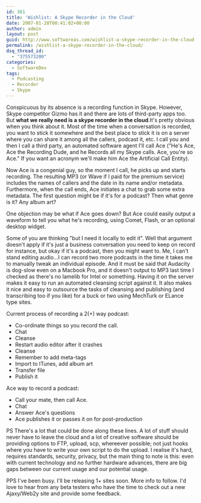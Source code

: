 ```yaml
---
id: 361
title: 'Wishlist: A Skype Recorder in the Cloud'
date: 2007-01-20T00:41:02+00:00
author: admin
layout: post
guid: http://www.softwareas.com/wishlist-a-skype-recorder-in-the-cloud
permalink: /wishlist-a-skype-recorder-in-the-cloud/
dsq_thread_id:
  - "375573200"
categories:
  - SoftwareDev
tags:
  - Podcasting
  - Recorder
  - Skype
---
```

<p>Conspicuous by its absence is a recording function in Skype. However, Skype competitor Gizmo has it and there are lots of third-party apps too. But <strong>what we really need is a skype recorder in the cloud</strong>.It's pretty obvious when you think about it. Most of the time when a conversation is recorded, you want to stick it somewhere and the best place to stick it is on a server where you can share it among all the callers, podcast it, etc. I call you and then I call a third party, an automated software agent I'll call Ace ("He's Ace, Ace the Recording Dude, and he Records all my Skype calls. Ace, you're so Ace." If you want an acronym we'll make him Ace the Artificial Call Entity).</p>

<p>Now Ace is a congenial guy, so the moment I call, he picks up and starts recording. The resulting MP3 (or Wave if I paid for the premium service) includes the names of callers and the date in its name and/or metadata. Furthermore, when the call ends, Ace initiates a chat to grab some extra metadata. The first question might be if it's for a podcast? Then what genre is it? Any album art?</p>

<p>One objection may be what if Ace goes down? But Ace could easily output a waveform to tell you what he's recording, using Comet, Flash, or an optional desktop widget.</p>

<p>Some of you are thinking "but I need it locally to edit it". Well that argument doesn't apply if it's just a business conversation you need to keep on record for instance, but okay if it's a podcast, then you might want to. Me, I can't stand editing audio...I can record two more podcasts in the time it takes me to manually tweak an individual episode. And it must be said that Audacity is dog-slow even on a Macbook Pro, and it doesn't output to MP3 last time I checked as there's no lamelib for Intel or something. Having it on the server makes it easy to run an automated cleansing script against it. It also makes it nice and easy to outsource the tasks of cleansing and publishing (and transcribing too if you like) for a buck or two using MechTurk or ELance type sites.</p>

<p>Current process of recording a 2(+) way podcast:</p>
<ul>
<li>Co-ordinate things so you record the call.</li>
<li>Chat</li>
<li>Cleanse</li>
<li>Restart audio editor after it crashes</li>
<li>Cleanse</li>
<li>Remember to add meta-tags</li>
<li>Import to ITunes, add album art</li>
<li>Transfer file</li>
<li>Publish it</li>
</ul>

<p>Ace way to record a podcast:</p>
<ul>
<li>Call your mate, then call Ace.</li>
<li>Chat</li>
<li>Answer Ace's questions</li>
<li>Ace publishes it or passes it on for post-production</li>
</ul>

PS There's a lot that could be done along these lines. A lot of stuff should never have to leave the cloud and a lot of creative software should be providing options to FTP, upload, scp, whereever possible; not just hooks where you have to write your own script to do the upload. I realise it's hard, requires standards, security, privacy, but the main thing to note is this: even with current technology and no further hardware advances, there are big gaps between our current usage and our potential usage.

PPS I've been busy. I'll be releasing 1+ sites soon. More info to follow. I'd love to hear from any beta testers who have the time to check out a new Ajaxy/Web2y site and provide some feedback.</p>